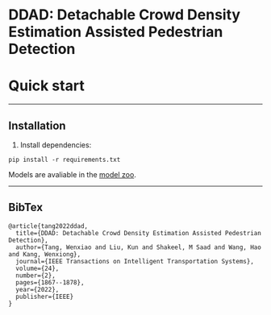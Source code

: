 # DDAD: Detachable Crowd Density Estimation Assisted Pedestrian Detection



# Quick start
---
## Installation
1. Install dependencies:
```
pip install -r requirements.txt
```






Models are avaliable in the [model zoo](http://www.baidu.com).




---
## BibTex

```
@article{tang2022ddad,
  title={DDAD: Detachable Crowd Density Estimation Assisted Pedestrian Detection},
  author={Tang, Wenxiao and Liu, Kun and Shakeel, M Saad and Wang, Hao and Kang, Wenxiong},
  journal={IEEE Transactions on Intelligent Transportation Systems},
  volume={24},
  number={2},
  pages={1867--1878},
  year={2022},
  publisher={IEEE}
}
```


